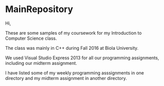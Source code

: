 # MainRepository
Hi,

These are some samples of my coursework for my Introduction to Computer Science class.

The class was mainly in C++ during Fall 2016 at Biola University.

We used Visual Studio Express 2013 for all our programming assignments, including our midterm assignment.

I have listed some of my weekly programming asssignments in one directory and my midterm assignment in another directory.
